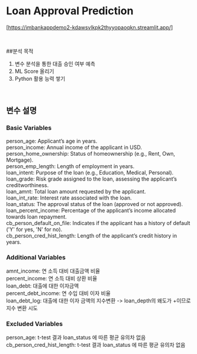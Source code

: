 # Loan Approval Prediction
[https://imbankappdemo2-kdawsvlkpk2thyyopaoqkn.streamlit.app/]  

<br/>
  
##분석 목적
1. 변수 분석을 통한 대출 승인 여부 예측
2. ML Score 올리기
3. Python 활용 능력 쌓기
<br/>

## 변수 설명
### Basic Variables
person_age: Applicant’s age in years.  
person_income: Annual income of the applicant in USD.  
person_home_ownership: Status of homeownership (e.g., Rent, Own, Mortgage).  
person_emp_length: Length of employment in years.  
loan_intent: Purpose of the loan (e.g., Education, Medical, Personal).  
loan_grade: Risk grade assigned to the loan, assessing the applicant’s creditworthiness.  
loan_amnt: Total loan amount requested by the applicant.  
loan_int_rate: Interest rate associated with the loan.  
loan_status: The approval status of the loan (approved or not approved).  
loan_percent_income: Percentage of the applicant’s income allocated towards loan repayment.  
cb_person_default_on_file: Indicates if the applicant has a history of default ('Y' for yes, 'N' for no).  
cb_person_cred_hist_length: Length of the applicant’s credit history in years.  

### Additional Variables
amnt_income: 연 소득 대비 대출금액 비율  
percent_income: 연 소득 대비 상환 비율  
loan_debt: 대출에 대한 이자금액  
percent_debt_income: 연 수입 대비 이자 비율  
loan_debt_log: 대출에 대한 이자 금액의 지수변환 -> loan_depth의 왜도가 +이므로 지수 변환 시도  

### Excluded Variables
person_age: t-test 결과 loan_status 에 따른 평균 유의차 없음  
cb_person_cred_hist_length: t-test 결과 loan_status 에 따른 평균 유의차 없음  
